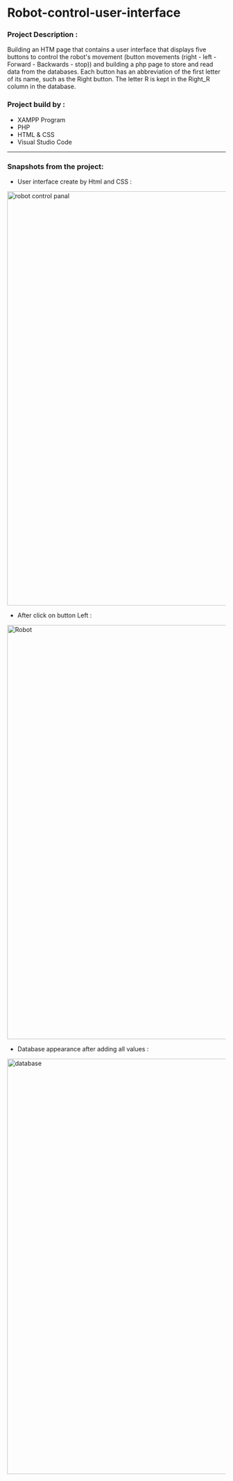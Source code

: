 # Robot-control-user-interface
### Project Description :

Building an HTM page that contains a user interface that displays five buttons to control the robot's movement (button movements (right - left - Forward - Backwards - stop)) and building a php page to store and read data from the databases. Each button has an abbreviation of the first letter of its name, such as the Right button. The letter R is kept in the Right_R column in the database.

### Project build by :

* XAMPP Program 
* PHP 
* HTML & CSS
* Visual Studio Code 
--------------------------------------
### Snapshots from the project:

* User interface create by Html and CSS :

<img width="953" alt="robot control panal" src="https://user-images.githubusercontent.com/103388162/184051742-debe941f-a7fb-4530-8c9d-1401b249e31a.png">

* After click on button Left :

<img width="953" alt="Robot" src="https://user-images.githubusercontent.com/103388162/184052288-91322a2f-b1fa-4f2c-9b13-4e9c20136c68.png">

* Database appearance after adding all values :

<img width="956" alt="database" src="https://user-images.githubusercontent.com/103388162/184052536-a0c70694-67cb-4ffe-894b-7d89a1b86330.png">

